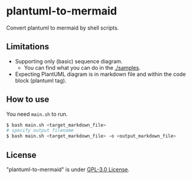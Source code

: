 # plantuml-to-mermaid

Convert plantuml to mermaid by shell scripts.

## Limitations

- Supporting only (basic) sequence diagram.
  - You can find what you can do in the [./samples](./samples/).
- Expecting PlantUML diagram is in markdown file and within the code block (plantuml tag).

## How to use

You need `main.sh` to run.

``` sh
$ bash main.sh <target_markdown_file>
# specify output filename
$ bash main.sh <target_markdown_file> -o <output_markdown_file>
```

## License 

"plantuml-to-mermaid" is under [GPL-3.0 License](./LICENSE).
